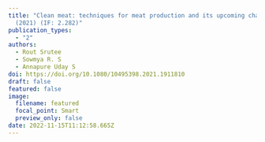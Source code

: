 ```yaml
---
title: "Clean meat: techniques for meat production and its upcoming challenges
  (2021) (IF: 2.282)"
publication_types:
  - "2"
authors:
  - Rout Srutee
  - Sowmya R. S
  - Annapure Uday S
doi: https://doi.org/10.1080/10495398.2021.1911810
draft: false
featured: false
image:
  filename: featured
  focal_point: Smart
  preview_only: false
date: 2022-11-15T11:12:58.665Z
---
```

